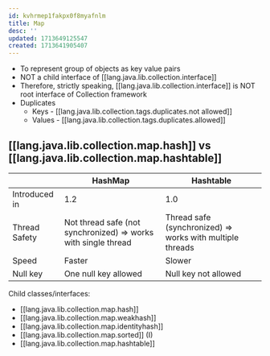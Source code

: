 ```yaml
---
id: kvhrmep1fakpx0f8myafnlm
title: Map
desc: ''
updated: 1713649125547
created: 1713641905407
---
```


- To represent group of objects as key value pairs
- NOT a child interface of [[lang.java.lib.collection.interface]]
- Therefore, strictly speaking, [[lang.java.lib.collection.interface]] is NOT root interface of Collection framework
- Duplicates
  - Keys - [[lang.java.lib.collection.tags.duplicates.not allowed]]
  - Values - [[lang.java.lib.collection.tags.duplicates.allowed]]

## [[lang.java.lib.collection.map.hash]] vs [[lang.java.lib.collection.map.hashtable]]

|               | HashMap                                                        | Hashtable                                                 |
|---------------|----------------------------------------------------------------|-----------------------------------------------------------|
| Introduced in | 1.2                                                            | 1.0                                                       |
| Thread Safety | Not thread safe (not synchronized) => works with single thread | Thread safe (synchronized) => works with multiple threads |
| Speed         | Faster                                                         | Slower                                                    |
| Null key      | One null key allowed                                           | Null key not allowed                                      |


Child classes/interfaces:

- [[lang.java.lib.collection.map.hash]]
- [[lang.java.lib.collection.map.weakhash]]
- [[lang.java.lib.collection.map.identityhash]]
- [[lang.java.lib.collection.map.sorted]] (I)
- [[lang.java.lib.collection.map.hashtable]]
